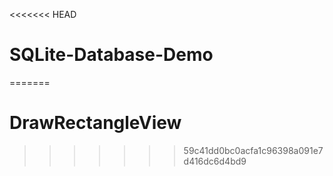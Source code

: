 <<<<<<< HEAD
# SQLite-Database-Demo
=======
# DrawRectangleView
>>>>>>> 59c41dd0bc0acfa1c96398a091e7d416dc6d4bd9
